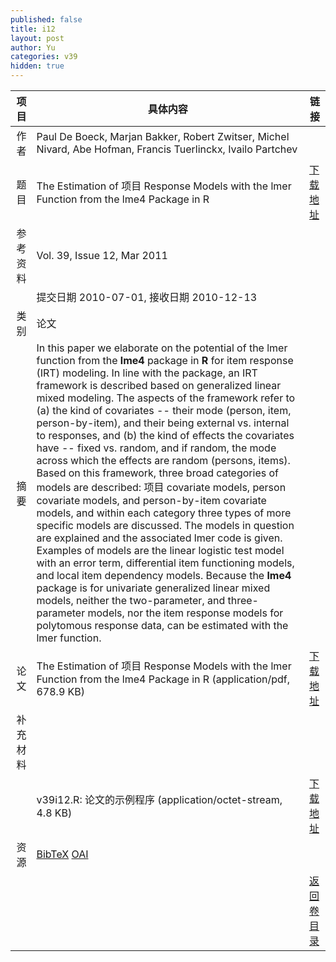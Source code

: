 ```yaml
---
published: false
title: i12
layout: post
author: Yu
categories: v39
hidden: true
---
```


| 项目 | 具体内容 | 链接 |
|---:|---|---|
| 作者 | Paul De Boeck, Marjan Bakker, Robert Zwitser, Michel Nivard, Abe Hofman, Francis Tuerlinckx, Ivailo Partchev| |
| 题目 |The Estimation of 项目 Response Models with the lmer Function from the lme4 Package in R | [下载地址](http://www.jstatsoft.org/v39/i12/paper) |
| 参考资料 |Vol. 39, Issue 12, Mar 2011 | |
| | 提交日期 2010-07-01, 接收日期 2010-12-13| | 
| 类别 | 论文| |
| 摘要 | In this paper we elaborate on the potential of the lmer function from the <b>lme4</b> package in <b>R</b> for item response (IRT) modeling. In line with the package, an IRT framework is described based on generalized linear mixed modeling. The aspects of the framework refer to (a) the kind of covariates -- their mode (person, item, person-by-item), and their being external vs. internal to responses, and (b) the kind of effects the covariates have -- fixed vs. random, and if random, the mode across which the effects are random (persons, items). Based on this framework, three broad categories of models are described: 项目 covariate models, person covariate models, and person-by-item covariate models, and within each category three types of more specific models are discussed. The models in question are explained and the associated lmer code is given. Examples of models are the linear logistic test model with an error term, differential item functioning models, and local item dependency models. Because the <b>lme4</b> package is for univariate generalized linear mixed models, neither the two-parameter, and three-parameter models, nor the item response models for polytomous response data, can be estimated with the lmer function.| |
| 论文 | The Estimation of 项目 Response Models with the lmer Function from the lme4 Package in R  (application/pdf, 678.9 KB)| [下载地址](http://www.jstatsoft.org/v39/i12/paper) |
| 补充材料 | | |
| |v39i12.R: 论文的示例程序  (application/octet-stream, 4.8 KB)|  [下载地址](http://www.jstatsoft.org/v39/i12/supp/1) |
| 资源 | [BibTeX](http://www.jstatsoft.org/v39/i12/bibtex) [OAI](http://www.jstatsoft.org/oai?verb=GetRecord&identifier=oai.jstatsoft/v39/i12&prefix=oai_dc)| |
| |  | [返回卷目录]({{site.baseurl}}/volume/v39.html) |